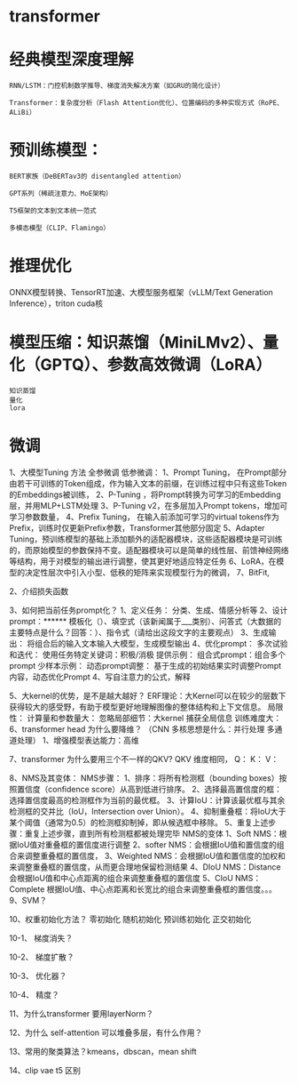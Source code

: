 # transformer

# 经典模型深度理解

    RNN/LSTM：门控机制数学推导、梯度消失解决方案（如GRU的简化设计）

    Transformer：复杂度分析（Flash Attention优化）、位置编码的多种实现方式（RoPE、ALiBi）

# 预训练模型：

    BERT家族（DeBERTav3的 disentangled attention）

    GPT系列（稀疏注意力、MoE架构）

    T5框架的文本到文本统一范式

    多模态模型（CLIP、Flamingo）
# 推理优化
ONNX模型转换、TensorRT加速、大模型服务框架（vLLM/Text Generation Inference），triton cuda核

# 模型压缩：知识蒸馏（MiniLMv2）、量化（GPTQ）、参数高效微调（LoRA）
    知识蒸馏
    量化
    lora

# 微调

1、大模型Tuning 方法
    全参微调
    低参微调：
        1、Prompt Tuning， 在Prompt部分由若干可训练的Token组成，作为输入文本的前缀，在训练过程中只有这些Token的Embeddings被训练，
        2、P-Tuning ，将Prompt转换为可学习的Embedding层，并用MLP+LSTM处理
        3、P-Tuning v2，在多层加入Prompt tokens，增加可学习参数数量，
        4、Prefix Tuning， 在输入前添加可学习的virtual tokens作为Prefix，训练时仅更新Prefix参数，Transformer其他部分固定
        5、Adapter Tuning，预训练模型的基础上添加额外的适配器模块，这些适配器模块是可训练的，而原始模型的参数保持不变。适配器模块可以是简单的线性层、前馈神经网络等结构，用于对模型的输出进行调整，使其更好地适应特定任务
        6、LoRA，在模型的决定性层次中引入小型、低秩的矩阵来实现模型行为的微调，
        7、BitFit,
    
2、介绍损失函数

3、如何把当前任务prompt化？
    1、定义任务： 分类、生成、情感分析等
    2、设计prompt：******
        模板化（）、填空式（该新闻属于___类别）、问答式（大数据的主要特点是什么？回答：）、指令式（请给出这段文字的主要观点）
    3、生成输出： 
        将组合后的输入文本输入大模型，生成模型输出
    4、优化prompt：
        多次试验和迭代： 
        使用任务特定关键词：积极/消极
        提供示例：
        组合式prompt：组合多个prompt
        少样本示例：
        动态prompt调整： 基于生成的初始结果实时调整Prompt内容，动态优化Prompt
4、写自注意力的公式，解释
    
5、大kernel的优势，是不是越大越好？
    ERF理论：大Kernel可以在较少的层数下获得较大的感受野，有助于模型更好地理解图像的整体结构和上下文信息。
    局限性：
        计算量和参数量大：
        忽略局部细节：大kernel 捕获全局信息
        训练难度大：
6、transformer head 为什么要降维？
    （CNN 多核思想是什么：并行处理 多通道处理）
    1、增强模型表达能力：高维
    
7、transformer 为什么要用三个不一样的QKV?
    QKV 维度相同，
    Q：
    K：
    V：
    
8、NMS及其变体：
    NMS步骤： 
        1、排序：将所有检测框（bounding boxes）按照置信度（confidence score）从高到低进行排序。
        2、选择最高置信度的框：选择置信度最高的检测框作为当前的最优框。
        3、计算IoU：计算该最优框与其余检测框的交并比（IoU，Intersection over Union）。
        4、抑制重叠框：将IoU大于某个阈值（通常为0.5）的检测框抑制掉，即从候选框中移除。
        5、重复上述步骤：重复上述步骤，直到所有检测框都被处理完毕
    NMS的变体
        1、Soft NMS：根据IoU值对重叠框的置信度进行调整
        2、softer NMS：会根据IoU值和置信度的组合来调整重叠框的置信度，
        3、Weighted NMS：会根据IoU值和置信度的加权和来调整重叠框的置信度，从而更合理地保留检测结果
        4、DIoU NMS：Distance 会根据IoU值和中心点距离的组合来调整重叠框的置信度
        5、CIoU NMS：Complete 根据IoU值、中心点距离和长宽比的组合来调整重叠框的置信度。。。
9、SVM？

10、权重初始化方法？
    零初始化
    随机初始化
    预训练初始化
    正交初始化
    
10-1、 梯度消失？

10-2、 梯度扩散？

10-3、 优化器？

10-4、 精度？

11、为什么transformer 要用layerNorm？

12、为什么 self-attention 可以堆叠多层，有什么作用？

13、常用的聚类算法？kmeans，dbscan，mean shift

14、clip vae t5 区别


